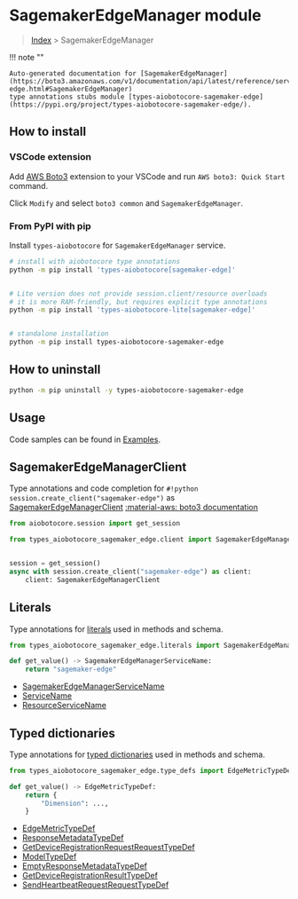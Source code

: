 # SagemakerEdgeManager module

> [Index](../README.md) > SagemakerEdgeManager


!!! note ""

    Auto-generated documentation for [SagemakerEdgeManager](https://boto3.amazonaws.com/v1/documentation/api/latest/reference/services/sagemaker-edge.html#SagemakerEdgeManager)
    type annotations stubs module [types-aiobotocore-sagemaker-edge](https://pypi.org/project/types-aiobotocore-sagemaker-edge/).

## How to install

### VSCode extension

Add [AWS Boto3](https://marketplace.visualstudio.com/items?itemName=Boto3typed.boto3-ide)
extension to your VSCode and run `AWS boto3: Quick Start` command.

Click `Modify` and select `boto3 common` and `SagemakerEdgeManager`.

### From PyPI with pip

Install `types-aiobotocore` for `SagemakerEdgeManager` service.

```bash
# install with aiobotocore type annotations
python -m pip install 'types-aiobotocore[sagemaker-edge]'


# Lite version does not provide session.client/resource overloads
# it is more RAM-friendly, but requires explicit type annotations
python -m pip install 'types-aiobotocore-lite[sagemaker-edge]'


# standalone installation
python -m pip install types-aiobotocore-sagemaker-edge
```



## How to uninstall

```bash
python -m pip uninstall -y types-aiobotocore-sagemaker-edge
```

## Usage

Code samples can be found in [Examples](./usage.md).

## SagemakerEdgeManagerClient

Type annotations and code completion for  `#!python session.create_client("sagemaker-edge")` as [SagemakerEdgeManagerClient](./client.md)
[:material-aws: boto3 documentation](https://boto3.amazonaws.com/v1/documentation/api/latest/reference/services/sagemaker-edge.html#SagemakerEdgeManager.Client)

```python title="Usage example"
from aiobotocore.session import get_session

from types_aiobotocore_sagemaker_edge.client import SagemakerEdgeManagerClient


session = get_session()
async with session.create_client("sagemaker-edge") as client:
    client: SagemakerEdgeManagerClient
```








## Literals

Type annotations for [literals](./literals.md) used in methods and schema.

```python title="Usage example"
from types_aiobotocore_sagemaker_edge.literals import SagemakerEdgeManagerServiceName

def get_value() -> SagemakerEdgeManagerServiceName:
    return "sagemaker-edge"
```

- [SagemakerEdgeManagerServiceName](./literals.md#sagemakeredgemanagerservicename)
- [ServiceName](./literals.md#servicename)
- [ResourceServiceName](./literals.md#resourceservicename)




## Typed dictionaries

Type annotations for [typed dictionaries](./type_defs.md) used in methods and schema.

```python title="Usage example"
from types_aiobotocore_sagemaker_edge.type_defs import EdgeMetricTypeDef

def get_value() -> EdgeMetricTypeDef:
    return {
        "Dimension": ...,
    }
```

- [EdgeMetricTypeDef](./type_defs.md#edgemetrictypedef)
- [ResponseMetadataTypeDef](./type_defs.md#responsemetadatatypedef)
- [GetDeviceRegistrationRequestRequestTypeDef](./type_defs.md#getdeviceregistrationrequestrequesttypedef)
- [ModelTypeDef](./type_defs.md#modeltypedef)
- [EmptyResponseMetadataTypeDef](./type_defs.md#emptyresponsemetadatatypedef)
- [GetDeviceRegistrationResultTypeDef](./type_defs.md#getdeviceregistrationresulttypedef)
- [SendHeartbeatRequestRequestTypeDef](./type_defs.md#sendheartbeatrequestrequesttypedef)

